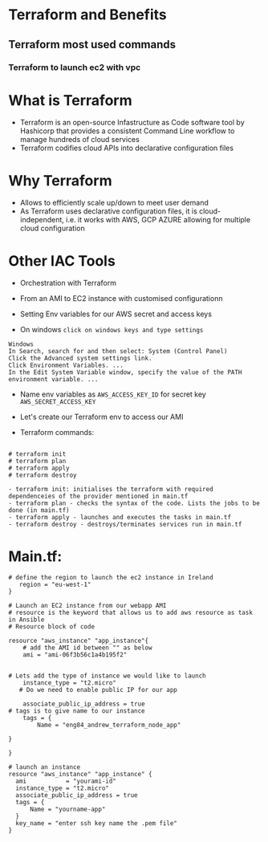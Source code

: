# Terraform and Benefits
## Terraform most used commands
### Terraform to launch ec2 with vpc
# What is Terraform
- Terraform is an open-source Infastructure as Code software tool by Hashicorp that provides a consistent Command Line workflow to manage hundreds of cloud services
- Terraform codifies cloud APIs into declarative configuration files

# Why Terraform
- Allows to efficiently scale up/down to meet user demand
- As Terraform uses declarative configuration files, it is cloud-independent, i.e. it works with AWS, GCP AZURE allowing for multiple cloud configuration

# Other IAC Tools

- Orchestration with Terraform 
- From an AMI to EC2 instance with customised configurationn





- Setting Env variables for our AWS secret and access keys
- On windows `click on windows keys and type settings`

```
Windows
In Search, search for and then select: System (Control Panel)
Click the Advanced system settings link.
Click Environment Variables. ...
In the Edit System Variable window, specify the value of the PATH environment variable. ...
```

- Name env variables as `AWS_ACCESS_KEY_ID` for secret key `AWS_SECRET_ACCESS_KEY`
- Let's create our Terraform env to access our AMI 

- Terraform commands:

```

# terraform init
# terraform plan
# terraform apply
# terraform destroy
```
 

```
- terraform init: initialises the terraform with required dependenceies of the provider mentioned in main.tf
- terraform plan - checks the syntax of the code. Lists the jobs to be done (in main.tf)
- terraform apply - launches and executes the tasks in main.tf
- terraform destroy - destroys/terminates services run in main.tf

```


# Main.tf:
```provider "aws"{
# define the region to launch the ec2 instance in Ireland
   region = "eu-west-1"
}

# Launch an EC2 instance from our webapp AMI
# resource is the keyword that allows us to add aws resource as task in Ansible
# Resource block of code

resource "aws_instance" "app_instance"{
    # add the AMI id between "" as below
    ami = "ami-06f3b56c1a4b195f2"


# Lets add the type of instance we would like to launch
    instance_type = "t2.micro"
   # Do we need to enable public IP for our app

    associate_public_ip_address = true
# tags is to give name to our instance
    tags = {
        Name = "eng84_andrew_terraform_node_app"

}

}
```

```
# launch an instance
resource "aws_instance" "app_instance" {
  ami           = "yourami-id"
  instance_type = "t2.micro"
  associate_public_ip_address = true
  tags = {
      Name = "yourname-app"
  }
  key_name = "enter ssh key name the .pem file"
}

```
